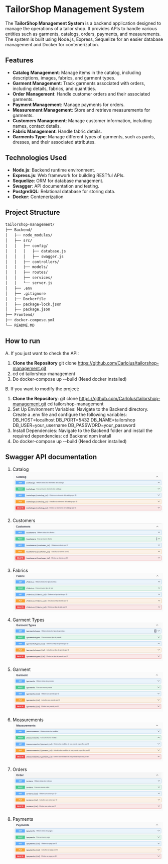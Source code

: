# TailorShop Management System

The **TailorShop Management System** is a backend application designed to manage the operations of a tailor shop. It provides APIs to handle various entities such as garments, catalogs, orders, payments, and measurements. The system is built using Node.js, Express, Sequelize for an easier database management and Docker for contenerization.

## Features

- **Catalog Management**: Manage items in the catalog, including descriptions, images, fabrics, and garment types.
- **Garment Management**: Track garments associated with orders, including details, fabrics, and quantities.
- **Order Management**: Handle customer orders and their associated garments.
- **Payment Management**: Manage payments for orders.
- **Measurement Management**: Store and retrieve measurements for garments.
- **Customers Management**: Manage customer information, including names, contact details.
- **Fabric Management**: Handle fabric details.
- **Garments Type**: Manage different types of garments, such as pants, dresses, and their associated attributes.

## Technologies Used

- **Node.js**: Backend runtime environment.
- **Express.js**: Web framework for building RESTful APIs.
- **Sequelize**: ORM for database management.
- **Swagger**: API documentation and testing.
- **PostgreSQL**: Relational database for storing data.
- **Docker**: Contenerization

## Project Structure
```bash
tailorshop-management/
├── Backend/
│   ├── node_modules/
│   ├── src/
│   │   ├── config/
│   │   │   ├── database.js
│   │   │   ├── swagger.js
│   │   ├── controllers/
│   │   ├── models/
│   │   ├── routes/
│   │   ├── services/
│   │   └── server.js
│   ├── .env
│   ├── .gitignore
│   ├── Dockerfile
│   ├── package-lock.json
│   ├── package.json
├── Frontend/
├── docker-compose.yml
└── README.MD
```
## How to run

A. If you just want to check the API:
1. **Clone the Repository**
git clone https://github.com/Carlolus/tailorshop-management.git
2. cd cd tailorshop-management
3. Do docker-compose up --build (Need docker installed)

B. If you want to modify the project:
1. **Clone the Repository**:
git clone https://github.com/Carlolus/tailorshop-management.git
cd tailorshop-management
2. Set Up Environment Variables:
    Navigate to the Backend directory.
    Create a .env file and configure the following variables:
    DB_HOST=localhost
    DB_PORT=5432
    DB_NAME=tailorshop
    DB_USER=your_username
    DB_PASSWORD=your_password
3. Install Dependencies: Navigate to the Backend folder and install the required dependencies:
    cd Backend
    npm install
4. Do docker-compose up --build (Need docker installed)

## Swagger API documentation

1. Catalog  
   ![Catalog](./backend/src/img/test-api/catalog.jpg)

2. Customers  
   ![Customers](./backend/src/img/test-api/customers.jpg)

3. Fabrics  
   ![Fabrics](./backend/src/img/test-api/fabrics.jpg)

4. Garment Types  
   ![Garment Types](./backend/src/img/test-api/garment_types.jpg)

5. Garment  
   ![Garment](./backend/src/img/test-api/garments.jpg)

6. Measurements  
   ![Measurements](./backend/src/img/test-api/measurements.jpg)

7. Orders  
   ![Orders](./backend/src/img/test-api/orders.jpg)

8. Payments  
   ![Payments](./backend/src/img/test-api/payments.jpg)